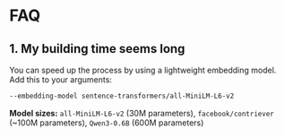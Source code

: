 # FAQ

## 1. My building time seems long

You can speed up the process by using a lightweight embedding model. Add this to your arguments:

```bash
--embedding-model sentence-transformers/all-MiniLM-L6-v2
```
**Model sizes:** `all-MiniLM-L6-v2` (30M parameters), `facebook/contriever` (~100M parameters), `Qwen3-0.6B` (600M parameters)
